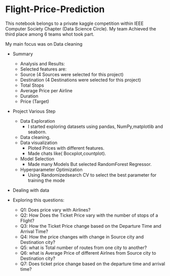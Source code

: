 # Flight-Price-Prediction

This notebook belongs to a private kaggle competition within IEEE Computer Society Chapter (Data Science Circle).
My team Achieved the third place among 6 teams whot took part.
    
My main focus was on Data cleaning 

- Summary
  - Analysis and Results:
  - Selected features are:
  - Source (4 Sources were selected for this project)
  - Destination (4 Destinations were selected for this project)
  - Total Stops
  - Average Price per Airline
  - Duration
  - Price (Target)

- Project Various Step

  - Data Exploration
    - I started exploring datasets using pandas, NumPy,matplotlib and seaborn.
  - Data cleaning.
  - Data visualization
    - Ploted Prices with different features.
    - Made chats like( Bocxplot,countplot).
  - Model Selection
    - Made many Models But selected RandomForest Regressor.
  - Hyperparameter Optimization
    - Using Randomizedsearch CV to select the best parameter for training the mode

- Dealing with data


- Exploring this questions:

    - Q1: Does price vary with Airlines?
    - Q2: How Does the Ticket Price vary with the number of stops of a Flight?
    - Q3: How the Ticket Price change based on the Departure Time and Arrival Time?
    - Q4: How the price changes with change in Source city and Destination city?
    - Q5: what is Total number of routes from one city to another?
    - Q6: what is Average Price of different Airlnes from Source city to Destination city?
    - Q7: Does ticket price change based on the departure time and arrival time?
